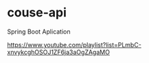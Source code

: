 # couse-api
Spring Boot Aplication

https://www.youtube.com/playlist?list=PLmbC-xnvykcghOSOJ1ZF6ja3aOgZAgaMO
